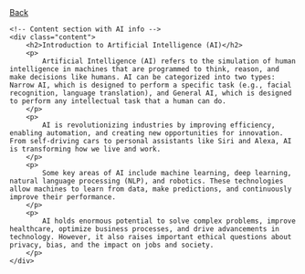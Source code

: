 <!DOCTYPE html>
<html lang="en">
<head>
    <meta charset="UTF-8">
    <meta name="author" content="RhythmusByte" />
    <meta name="viewport" content="width=device-width, initial-scale=1.0"/>
    <title>AI Information</title>
    <link rel="stylesheet" href="style.css">
    <link rel="stylesheet" href="https://cdnjs.cloudflare.com/ajax/libs/font-awesome/6.4.0/css/all.min.css" />
</head>

<body>
    <!-- Back button to the main website -->
    <a href="https://mohammedsalem14.github.io/introduction-to-future/" class="back-btn">
        <i class="fa fa-arrow-left"></i> Back
    </a>

    <!-- Content section with AI info -->
    <div class="content">
        <h2>Introduction to Artificial Intelligence (AI)</h2>
        <p>
            Artificial Intelligence (AI) refers to the simulation of human intelligence in machines that are programmed to think, reason, and make decisions like humans. AI can be categorized into two types: Narrow AI, which is designed to perform a specific task (e.g., facial recognition, language translation), and General AI, which is designed to perform any intellectual task that a human can do.
        </p>
        <p>
            AI is revolutionizing industries by improving efficiency, enabling automation, and creating new opportunities for innovation. From self-driving cars to personal assistants like Siri and Alexa, AI is transforming how we live and work.
        </p>
        <p>
            Some key areas of AI include machine learning, deep learning, natural language processing (NLP), and robotics. These technologies allow machines to learn from data, make predictions, and continuously improve their performance.
        </p>
        <p>
            AI holds enormous potential to solve complex problems, improve healthcare, optimize business processes, and drive advancements in technology. However, it also raises important ethical questions about privacy, bias, and the impact on jobs and society.
        </p>
    </div>

</body>
</html>

